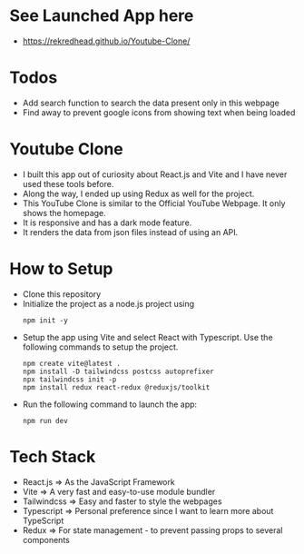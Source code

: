 # See Launched App here
- https://rekredhead.github.io/Youtube-Clone/

# Todos
- Add search function to search the data present only in this webpage
- Find away to prevent google icons from showing text when being loaded

# Youtube Clone
- I built this app out of curiosity about React.js and Vite and I have never used these tools before.
- Along the way, I ended up using Redux as well for the project.
- This YouTube Clone is similar to the Official YouTube Webpage. It only shows the homepage.
- It is responsive and has a dark mode feature.
- It renders the data from json files instead of using an API.

# How to Setup
- Clone this repository
- Initialize the project as a node.js project using
   ```
   npm init -y
   ```
- Setup the app using Vite and select React with Typescript. Use the following commands to setup the project.
   ```
   npm create vite@latest .
   npm install -D tailwindcss postcss autoprefixer
   npx tailwindcss init -p
   npm install redux react-redux @reduxjs/toolkit
   ```
- Run the following command to launch the app:
   ```
   npm run dev
   ```

# Tech Stack
- React.js => As the JavaScript Framework
- Vite => A very fast and easy-to-use module bundler
- Tailwindcss => Easy and faster to style the webpages
- Typescript => Personal preference since I want to learn more about TypeScript
- Redux => For state management - to prevent passing props to several components